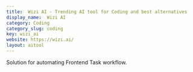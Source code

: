 ```yaml
---
title:  Wizi AI - Trending AI tool for Coding and best alternatives
display_name:  Wizi AI
category: Coding
category_slug: coding
key: wizi_ai
website: https://wizi.ai/
layout: aitool
---
```


Solution for automating Frontend Task workflow.
